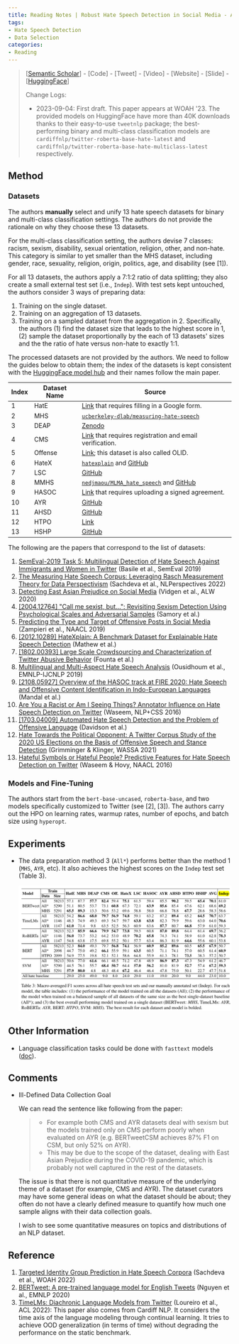 ```yaml
---
title: Reading Notes | Robust Hate Speech Detection in Social Media - A Cross-Dataset Empirical Evaluation
tags: 
- Hate Speech Detection
- Data Selection
categories:
- Reading
---
```


> [[Semantic Scholar](https://www.semanticscholar.org/paper/Robust-Hate-Speech-Detection-in-Social-Media%3A-A-Antypas-Camacho-Collados/92ebe45b5422c7b78fdab7520c7f2bce3e713733)] - [Code] - [Tweet] - [Video] - [Website] - [Slide] - [[HuggingFace](https://huggingface.co/cardiffnlp/twitter-roberta-base-hate-latest)]
>
> Change Logs:
>
> - 2023-09-04: First draft. This paper appears at WOAH '23. The provided models on HuggingFace have more than 40K downloads thanks to their easy-to-use `tweetnlp` package; the best-performing binary and multi-class classification models are `cardiffnlp/twitter-roberta-base-hate-latest` and `cardiffnlp/twitter-roberta-base-hate-multiclass-latest` respectively.

## Method

### Datasets

The authors **manually** select and unify 13 hate speech datasets for binary and multi-class classification settings. The authors do not provide the rationale on why they choose these 13 datasets.

For the multi-class classification setting, the authors devise 7 classes: racism, sexism, disability, sexual orientation, religion, other, and non-hate. This category is similar to yet smaller than the MHS dataset, including gender, race, sexuality, religion, origin, politics, age, and disability (see [1]).

For all 13 datasets, the authors apply a 7:1:2 ratio of data splitting; they also create a small external test set (i.e., `Indep`). With test sets kept untouched, the authors consider 3 ways of preparing data:

1. Training on the single dataset.
2. Training on an aggregation of 13 datasets.
3. Training on a sampled dataset from the aggregation in 2. Specifically, the authors (1) find the dataset size that leads to the highest score in 1, (2) sample the dataset proportionally by the each of 13 datasets' sizes and the the ratio of hate versus non-hate to exactly 1:1.

The processed datasets are not provided by the authors. We need to follow the guides below to obtain them; the index of the datasets is kept consistent with the [HuggingFace model hub](https://huggingface.co/cardiffnlp/twitter-roberta-base-hate-latest) and their names follow the main paper.

| Index | Dataset Name | Source                                                       |
| ----- | ------------ | ------------------------------------------------------------ |
| 1     | HatE         | [Link](http://hatespeech.di.unito.it/hateval.html) that requires filling in a Google form. |
| 2     | MHS          | [`ucberkeley-dlab/measuring-hate-speech`](https://huggingface.co/datasets/ucberkeley-dlab/measuring-hate-speech) |
| 3     | DEAP         | [Zenodo](https://zenodo.org/record/3816667)                  |
| 4     | CMS          | [Link](https://search.gesis.org/research_data/SDN-10.7802-2251?doi=10.7802/2251) that requires registration and email verification. |
| 5     | Offense      | [Link](https://sites.google.com/site/offensevalsharedtask/olid); this dataset is also called OLID. |
| 6     | HateX        | [`hatexplain`](https://huggingface.co/datasets/hatexplain) and [GitHub](https://github.com/hate-alert/HateXplain) |
| 7     | LSC          | [GitHub](https://github.com/ENCASEH2020/hatespeech-twitter.git) |
| 8     | MMHS         | [`nedjmaou/MLMA_hate_speech`](https://huggingface.co/datasets/nedjmaou/MLMA_hate_speech) and [GitHub](https://github.com/HKUST-KnowComp/MLMA_hate_speech) |
| 9     | HASOC        | [Link](https://hasocfire.github.io/hasoc/2020/dataset.html) that requires uploading a signed agreement. |
| 10    | AYR          | [GitHub](https://github.com/zeeraktalat/hatespeech)          |
| 11    | AHSD         | [GitHub](https://github.com/t-davidson/hate-speech-and-offensive-language) |
| 12    | HTPO         | [Link](https://www.ims.uni-stuttgart.de/forschung/ressourcen/korpora/stance-hof/) |
| 13    | HSHP         | [GitHub](https://github.com/zeeraktalat/hatespeech)          |

The following are the papers that correspond to the list of datasets:

1. [SemEval-2019 Task 5: Multilingual Detection of Hate Speech Against Immigrants and Women in Twitter](https://aclanthology.org/S19-2007) (Basile et al., SemEval 2019)
2. [The Measuring Hate Speech Corpus: Leveraging Rasch Measurement Theory for Data Perspectivism](https://aclanthology.org/2022.nlperspectives-1.11) (Sachdeva et al., NLPerspectives 2022)
3. [Detecting East Asian Prejudice on Social Media](https://aclanthology.org/2020.alw-1.19) (Vidgen et al., ALW 2020)
4. [[2004.12764] "Call me sexist, but...": Revisiting Sexism Detection Using Psychological Scales and Adversarial Samples](https://arxiv.org/abs/2004.12764) (Samory et al.)
5. [Predicting the Type and Target of Offensive Posts in Social Media](https://aclanthology.org/N19-1144) (Zampieri et al., NAACL 2019)
6. [[2012.10289] HateXplain: A Benchmark Dataset for Explainable Hate Speech Detection](https://arxiv.org/abs/2012.10289) (Mathew et al.)
7. [[1802.00393] Large Scale Crowdsourcing and Characterization of Twitter Abusive Behavior](https://arxiv.org/abs/1802.00393) (Founta et al.)
8. [Multilingual and Multi-Aspect Hate Speech Analysis](https://aclanthology.org/D19-1474) (Ousidhoum et al., EMNLP-IJCNLP 2019)
9. [[2108.05927] Overview of the HASOC track at FIRE 2020: Hate Speech and Offensive Content Identification in Indo-European Languages](https://arxiv.org/abs/2108.05927) (Mandal et al.)
10. [Are You a Racist or Am I Seeing Things? Annotator Influence on Hate Speech Detection on Twitter](https://aclanthology.org/W16-5618) (Waseem, NLP+CSS 2016)
11. [[1703.04009] Automated Hate Speech Detection and the Problem of Offensive Language](https://arxiv.org/abs/1703.04009) (Davidson et al.)
12. [Hate Towards the Political Opponent: A Twitter Corpus Study of the 2020 US Elections on the Basis of Offensive Speech and Stance Detection](https://aclanthology.org/2021.wassa-1.18) (Grimminger & Klinger, WASSA 2021)
13. [Hateful Symbols or Hateful People? Predictive Features for Hate Speech Detection on Twitter](https://aclanthology.org/N16-2013) (Waseem & Hovy, NAACL 2016)

### Models and Fine-Tuning

The authors start from the `bert-base-uncased`, `roberta-base`, and two models specifically customized to Twitter (see [2], [3]). The authors carry out the HPO on learning rates, warmup rates, number of epochs, and batch size using `hyperopt`.

## Experiments

- The data preparation method 3 (`All*`) performs better than the method 1 (`MHS`, `AYR`, etc). It also achieves the highest scores on the `Indep` test set (Table 3).

    ![image-20230904122703515](https://raw.githubusercontent.com/guanqun-yang/remote-images/master/2023/09/upgit_20230904_1693844823.png)

## Other Information

- Language classification tasks could be done with `fasttext` models ([doc](https://fasttext.cc/docs/en/language-identification.html)).

## Comments

- Ill-Defined Data Collection Goal

    We can read the sentence like following from the paper:

    > - For example both CMS and AYR datasets deal with sexism but the models trained only on CMS perform poorly when evaluated on AYR (e.g. BERTweetCSM achieves 87% F1 on CSM, but only 52% on AYR).
    > - This may be due to the scope of the dataset, dealing with East Asian Prejudice during the COVID-19 pandemic, which is probably not well captured in the rest of the datasets. 

    The issue is that there is not quantitative measure of the underlying theme of a dataset (for example, CMS and AYR). The dataset curators may have some general ideas on what the dataset should be about; they often do not have a clearly defined measure to quantify how much one sample aligns with their data collection goals.

    I wish to see some quantitative measures on topics  and distributions of an NLP dataset.

## Reference

1. [Targeted Identity Group Prediction in Hate Speech Corpora](https://aclanthology.org/2022.woah-1.22) (Sachdeva et al., WOAH 2022)
2. [BERTweet: A pre-trained language model for English Tweets](https://aclanthology.org/2020.emnlp-demos.2) (Nguyen et al., EMNLP 2020)
3. [TimeLMs: Diachronic Language Models from Twitter](https://aclanthology.org/2022.acl-demo.25) (Loureiro et al., ACL 2022): This paper also comes from Cardiff NLP. It considers the time axis of the language modeling through continual learning. It tries to achieve OOD generalization (in terms of time) without degrading the performance on the static benchmark.
